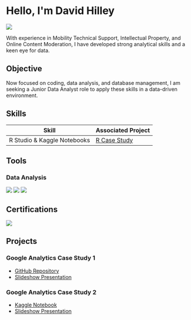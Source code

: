 # Hello, I'm David Hilley
<a href="https://www.linkedin.com/in/david-hilley-51a892161/"><img src="https://img.shields.io/badge/-LinkedIn-0072b1?&style=for-the-badge&logo=linkedin&logoColor=white" /></a>

With experience in Mobility Technical Support, Intellectual Property, and Online Content Moderation, I have developed strong analytical skills and a keen eye for data.

## Objective

Now focused on coding, data analysis, and database management, I am seeking a Junior Data Analyst role to apply these skills in a data-driven environment.

## Skills

| Skill                                         | Associated Project         |
|-----------------------------------------------|----------------------------|
| R Studio & Kaggle Notebooks | <a href="https://www.kaggle.com/code/davidhilley/case-study-2">R Case Study</a>|

## Tools

### Data Analysis
<div>
   <img src="https://img.shields.io/badge/-Google%20BigQuery-4285F4?&style=for-the-badge&logo=Google%20BigQuery&logoColor=white" />
    <img src="https://img.shields.io/badge/-RStudio-75AADB?&style=for-the-badge&logo=RStudio&logoColor=white" />
    <img src="https://img.shields.io/badge/-Kaggle-20BEFF?&style=for-the-badge&logo=Kaggle&logoColor=white" />
</div>

## Certifications
<div>
<img src="https://img.shields.io/badge/-Google%20Data%20Analytics-4285F4?&style=for-the-badge&logo=Google&logoColor=white" />
</div>

## Projects
### Google Analytics Case Study 1
- [GitHub Repository](https://github.com/davidhilley/Google_Case_Study1)
- [Slideshow Presentation](https://docs.google.com/presentation/d/1NPybtTUdb-RQsuwG00Ia4Usv8cYhofcIOo2ffZENf6Q/)
### Google Analytics Case Study 2
- [Kaggle Notebook](https://www.kaggle.com/code/davidhilley/case-study-2)
- [Slideshow Presentation](https://docs.google.com/presentation/d/1rpsH8ZpoorWeSfCcFgS2Xlb9gq0AmVYVQaZzRj6XjdE/)

